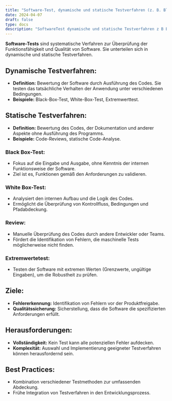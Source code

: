 ```yaml
---
title: "Software-Test, dynamische und statische Testverfahren (z. B. Black Box, White Box, Review, Extremwertetest)"
date: 2024-04-07
draft: false
type: docs
description: "SoftwareTest dynamische und statische Testverfahren z B Black Box White Box Review Extremwertetest"
---
```


**Software-Tests** sind systematische Verfahren zur Überprüfung der Funktionsfähigkeit und Qualität von Software. Sie unterteilen sich in dynamische und statische Testverfahren.

## Dynamische Testverfahren:

- **Definition:** Bewertung der Software durch Ausführung des Codes. Sie testen das tatsächliche Verhalten der Anwendung unter verschiedenen Bedingungen.
- **Beispiele:** Black-Box-Test, White-Box-Test, Extremwerttest.

## Statische Testverfahren:

- **Definition:** Bewertung des Codes, der Dokumentation und anderer Aspekte ohne Ausführung des Programms.
- **Beispiele:** Code-Reviews, statische Code-Analyse.

### Black Box-Test:

- Fokus auf die Eingabe und Ausgabe, ohne Kenntnis der internen Funktionsweise der Software.
- Ziel ist es, Funktionen gemäß den Anforderungen zu validieren.

### White Box-Test:

- Analysiert den internen Aufbau und die Logik des Codes.
- Ermöglicht die Überprüfung von Kontrollfluss, Bedingungen und Pfadabdeckung.

### Review:

- Manuelle Überprüfung des Codes durch andere Entwickler oder Teams.
- Fördert die Identifikation von Fehlern, die maschinelle Tests möglicherweise nicht finden.

### Extremwertetest:

- Testen der Software mit extremen Werten (Grenzwerte, ungültige Eingaben), um die Robustheit zu prüfen.

## Ziele:

- **Fehlererkennung:** Identifikation von Fehlern vor der Produktfreigabe.
- **Qualitätssicherung:** Sicherstellung, dass die Software die spezifizierten Anforderungen erfüllt.

## Herausforderungen:

- **Vollständigkeit:** Kein Test kann alle potenziellen Fehler aufdecken.
- **Komplexität:** Auswahl und Implementierung geeigneter Testverfahren können herausfordernd sein.

## Best Practices:

- Kombination verschiedener Testmethoden zur umfassenden Abdeckung.
- Frühe Integration von Testverfahren in den Entwicklungsprozess.
